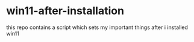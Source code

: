 # win11-after-installation
this repo contains a script which sets my important things after i installed win11
